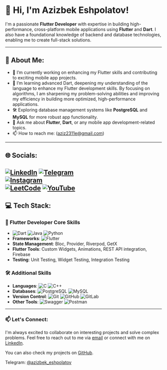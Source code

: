 # 👋 Hi, I'm Azizbek Eshpolatov!

I'm a passionate **Flutter Developer** with expertise in building high-performance, cross-platform mobile applications using **Flutter** and **Dart**. I also have a foundational knowledge of backend and database technologies, enabling me to create full-stack solutions.

---

## 💼 About Me:
- 🔭 I’m currently working on enhancing my Flutter skills and contributing to exciting mobile app projects.
- 🌱 I’m learning advanced Dart, deepening my understanding of the language to enhance my Flutter development skills. By focusing on algorithms, I am sharpening my problem-solving abilities and improving my efficiency in building more optimized, high-performance applications.
- 🛠️ Exploring database management systems like **PostgreSQL** and **MySQL** for more robust app functionality.
- 💬 Ask me about **Flutter**, **Dart**, or any mobile app development-related topics.
- 📫 How to reach me: (aziz2311e@gmail.com)

---

## 🌐 Socials:
[![LinkedIn](https://img.shields.io/badge/LinkedIn-%230077B5.svg?style=for-the-badge&logo=linkedin&logoColor=white)](https://www.linkedin.com/in/aziz23/) 
[![Telegram](https://img.shields.io/badge/Telegram-%2300ADD8.svg?style=for-the-badge&logo=telegram&logoColor=white)](https://t.me/azizbek_eshpolatov)  
[![Instagram](https://img.shields.io/badge/Instagram-%23E4405F.svg?style=for-the-badge&logo=instagram&logoColor=white)](https://www.instagram.com/azizbek_eshpolatov__/)  
[![LeetCode](https://img.shields.io/badge/LeetCode-%23FF9C00.svg?style=for-the-badge&logo=leetcode&logoColor=white)](https://leetcode.com/u/AzizbekEshpolatov/)
[![YouTube](https://img.shields.io/badge/YouTube-%23FF0000.svg?style=for-the-badge&logo=youtube&logoColor=white)](https://www.youtube.com/@aziz2311E)
---

## 💻 Tech Stack:

### 🌟 **Flutter Developer Core Skills**
- ![Dart](https://img.shields.io/badge/Dart-%230175C2.svg?style=for-the-badge&logo=dart&logoColor=white)
  ![Java](https://img.shields.io/badge/Java-%23ED8B00.svg?style=for-the-badge&logo=java&logoColor=white)
  ![Python](https://img.shields.io/badge/Python-%2314354C.svg?style=for-the-badge&logo=python&logoColor=white)
- **Frameworks**: ![Flutter](https://img.shields.io/badge/Flutter-%2302569B.svg?style=for-the-badge&logo=flutter&logoColor=white)
- **State Management**: Bloc, Provider, Riverpod, GetX
- **Flutter Tools**: Custom Widgets, Animations, REST API integration, Firebase
- **Testing**: Unit Testing, Widget Testing, Integration Testing

### 🛠️ **Additional Skills**
- **Languages**: ![C](https://img.shields.io/badge/C-%2300599C.svg?style=for-the-badge&logo=c&logoColor=white) 
  ![C++](https://img.shields.io/badge/C++-%2300599C.svg?style=for-the-badge&logo=cplusplus&logoColor=white)
- **Databases**: ![PostgreSQL](https://img.shields.io/badge/PostgreSQL-%23316192.svg?style=for-the-badge&logo=postgresql&logoColor=white) 
  ![MySQL](https://img.shields.io/badge/MySQL-%2300f.svg?style=for-the-badge&logo=mysql&logoColor=white)
- **Version Control**: ![Git](https://img.shields.io/badge/Git-%23F05033.svg?style=for-the-badge&logo=git&logoColor=white) 
  ![GitHub](https://img.shields.io/badge/GitHub-%23121011.svg?style=for-the-badge&logo=github&logoColor=white) 
  ![GitLab](https://img.shields.io/badge/GitLab-%23181717.svg?style=for-the-badge&logo=gitlab&logoColor=white)
- **Other Tools**: ![Swagger](https://img.shields.io/badge/Swagger-%2385EA2D.svg?style=for-the-badge&logo=swagger&logoColor=black) 
  ![Postman](https://img.shields.io/badge/Postman-%23FF6C37.svg?style=for-the-badge&logo=postman&logoColor=white) 

---

### 📫 Let's Connect:
I'm always excited to collaborate on interesting projects and solve complex problems. Feel free to reach out to me via [email](mailto:azizeshpolatov@example.com) or connect with me on [LinkedIn](https://www.linkedin.com/in/aziz23/).

You can also check my projects on [GitHub](https://github.com/AzizEshpolatov).

Telegram: [@azizbek_eshpolatov](https://t.me/azizbek_eshpolatov)

